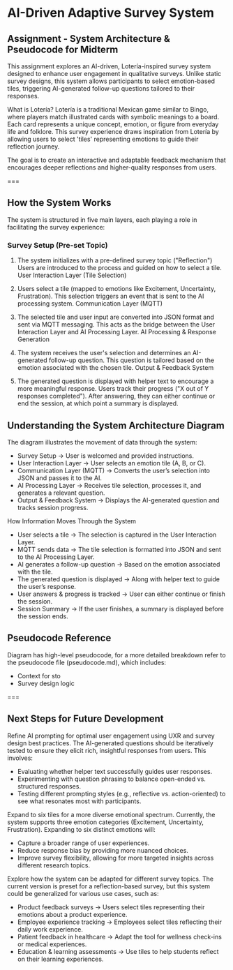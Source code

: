 # AI-Driven Adaptive Survey System
## Assignment - System Architecture & Pseudocode for Midterm
This assignment explores an AI-driven, Lotería-inspired survey system designed to enhance user engagement in qualitative surveys. Unlike static survey designs, this system allows participants to select emotion-based tiles, triggering AI-generated follow-up questions tailored to their responses.

What is Lotería?
Lotería is a traditional Mexican game similar to Bingo, where players match illustrated cards with symbolic meanings to a board. Each card represents a unique concept, emotion, or figure from everyday life and folklore. This survey experience draws inspiration from Lotería by allowing users to select 'tiles' representing emotions to guide their reflection journey.

The goal is to create an interactive and adaptable feedback mechanism that encourages deeper reflections and higher-quality responses from users.

===

## How the System Works
The system is structured in five main layers, each playing a role in facilitating the survey experience:

### Survey Setup (Pre-set Topic)

1. The system initializes with a pre-defined survey topic ("Reflection")
Users are introduced to the process and guided on how to select a tile.
User Interaction Layer (Tile Selection)

2. Users select a tile (mapped to emotions like Excitement, Uncertainty, Frustration).
This selection triggers an event that is sent to the AI processing system.
Communication Layer (MQTT)

3. The selected tile and user input are converted into JSON format and sent via MQTT messaging.
This acts as the bridge between the User Interaction Layer and AI Processing Layer.
AI Processing & Response Generation

4. The system receives the user's selection and determines an AI-generated follow-up question.
This question is tailored based on the emotion associated with the chosen tile.
Output & Feedback System

5. The generated question is displayed with helper text to encourage a more meaningful response.
Users track their progress ("X out of Y responses completed").
After answering, they can either continue or end the session, at which point a summary is displayed.

## Understanding the System Architecture Diagram
The diagram illustrates the movement of data through the system:

* Survey Setup → User is welcomed and provided instructions.
* User Interaction Layer → User selects an emotion tile (A, B, or C).
* Communication Layer (MQTT) → Converts the user’s selection into JSON and passes it to the AI.
* AI Processing Layer → Receives tile selection, processes it, and generates a relevant question.
* Output & Feedback System → Displays the AI-generated question and tracks session progress.

How Information Moves Through the System

* User selects a tile → The selection is captured in the User Interaction Layer.
* MQTT sends data → The tile selection is formatted into JSON and sent to the AI Processing Layer.
* AI generates a follow-up question → Based on the emotion associated with the tile.
* The generated question is displayed → Along with helper text to guide the user’s response.
* User answers & progress is tracked → User can either continue or finish the session.
* Session Summary → If the user finishes, a summary is displayed before the session ends.

## Pseudocode Reference
Diagram has high-level pseudocode, for a more detailed breakdown refer to the pseudocode file (pseudocode.md), which includes:

* Context for sto
* Survey design logic

===

## Next Steps for Future Development
Refine AI prompting for optimal user engagement using UXR and survey design best practices.
The AI-generated questions should be iteratively tested to ensure they elicit rich, insightful responses from users. This involves:

* Evaluating whether helper text successfully guides user responses.
* Experimenting with question phrasing to balance open-ended vs. structured responses.
* Testing different prompting styles (e.g., reflective vs. action-oriented) to see what resonates most with participants.

Expand to six tiles for a more diverse emotional spectrum.
Currently, the system supports three emotion categories (Excitement, Uncertainty, Frustration). Expanding to six distinct emotions will:

* Capture a broader range of user experiences.
* Reduce response bias by providing more nuanced choices.
* Improve survey flexibility, allowing for more targeted insights across different research topics.

Explore how the system can be adapted for different survey topics.
The current version is preset for a reflection-based survey, but this system could be generalized for various use cases, such as:

* Product feedback surveys → Users select tiles representing their emotions about a product experience.
* Employee experience tracking → Employees select tiles reflecting their daily work experience.
* Patient feedback in healthcare → Adapt the tool for wellness check-ins or medical experiences.
* Education & learning assessments → Use tiles to help students reflect on their learning experiences.
